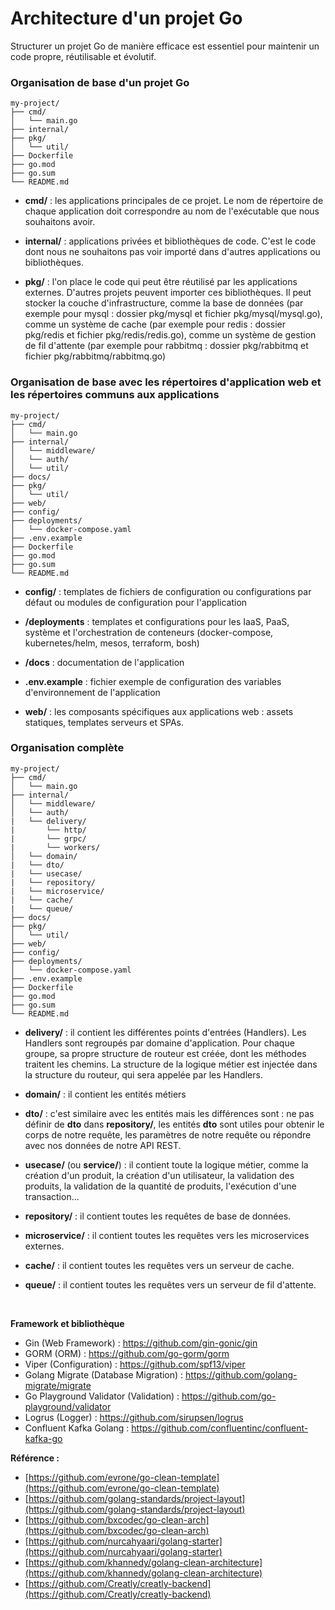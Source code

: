 # Architecture d'un projet Go

Structurer un projet Go de manière efficace est essentiel pour maintenir un code propre, réutilisable et évolutif.

### Organisation de base d'un projet Go

```
my-project/
├── cmd/
│   └── main.go
├── internal/
├── pkg/
│   └── util/
├── Dockerfile
├── go.mod
├── go.sum
└── README.md
```

- **cmd/** : les applications principales de ce projet. Le nom de répertoire de chaque application doit correspondre au nom de l'exécutable que nous souhaitons avoir.

- **internal/** : applications privées et bibliothèques de code. C'est le code dont nous ne souhaitons pas voir importé dans d'autres applications ou bibliothèques.

- **pkg/** : l'on place le code qui peut être réutilisé par les applications externes. D'autres projets peuvent importer ces bibliothèques.
Il peut stocker la couche d'infrastructure, comme la base de données (par exemple pour mysql : dossier pkg/mysql et 
fichier pkg/mysql/mysql.go), comme un système de cache (par exemple pour redis : dossier pkg/redis et 
fichier pkg/redis/redis.go), comme un système de gestion de fil d'attente (par exemple pour rabbitmq : dossier pkg/rabbitmq 
et fichier pkg/rabbitmq/rabbitmq.go)

### Organisation de base avec les répertoires d'application web et les répertoires communs aux applications

```
my-project/
├── cmd/
│   └── main.go
├── internal/
│   └── middleware/
│   └── auth/
│   └── util/
├── docs/
├── pkg/
│   └── util/
├── web/
├── config/
├── deployments/
│   └── docker-compose.yaml
├── .env.example
├── Dockerfile
├── go.mod
├── go.sum
└── README.md
```

- **config/** : templates de fichiers de configuration ou configurations par défaut ou modules de configuration pour l'application

- **/deployments** : templates et configurations pour les IaaS, PaaS, système et l'orchestration de conteneurs (docker-compose, kubernetes/helm, mesos, terraform, bosh)

- **/docs** : documentation de l'application

- **.env.example** : fichier exemple de configuration des variables d'environnement de l'application

- **web/** : les composants spécifiques aux applications web : assets statiques, templates serveurs et SPAs.

### Organisation complète

```
my-project/
├── cmd/
│   └── main.go
├── internal/
│   └── middleware/
│   └── auth/
|   └── delivery/
|       └── http/
|       └── grpc/
|       └── workers/
│   └── domain/
|   └── dto/
|   └── usecase/
|   └── repository/
|   └── microservice/
|   └── cache/
|   └── queue/
├── docs/
├── pkg/
│   └── util/
├── web/
├── config/
├── deployments/
│   └── docker-compose.yaml
├── .env.example
├── Dockerfile
├── go.mod
├── go.sum
└── README.md
```

- **delivery/** : il contient les différentes points d'entrées (Handlers). Les Handlers sont regroupés par domaine d'application.
Pour chaque groupe, sa propre structure de routeur est créée, dont les méthodes traitent les chemins.
La structure de la logique métier est injectée dans la structure du routeur, qui sera appelée par les Handlers.

- **domain/** : il contient les entités métiers

- **dto/** : c'est similaire avec les entités mais les différences sont : ne pas définir de **dto** dans **repository/**, les entités **dto** 
sont utiles pour obtenir le corps de notre requête, les paramètres de notre requête ou répondre avec nos données de notre API REST.

- **usecase/** (ou **service/**) : il contient toute la logique métier, comme la création d'un produit, la création d'un utilisateur, 
la validation des produits, la validation de la quantité de produits, l'exécution d'une transaction...

- **repository/** : il contient toutes les requêtes de base de données.

- **microservice/** : il contient toutes les requêtes vers les microservices externes.

- **cache/** : il contient toutes les requêtes vers un serveur de cache.

- **queue/** : il contient toutes les requêtes vers un serveur de fil d'attente.

<br>

**Framework et bibliothèque**

- Gin (Web Framework) : https://github.com/gin-gonic/gin
- GORM (ORM) : https://github.com/go-gorm/gorm
- Viper (Configuration) : https://github.com/spf13/viper
- Golang Migrate (Database Migration) : https://github.com/golang-migrate/migrate
- Go Playground Validator (Validation) : https://github.com/go-playground/validator
- Logrus (Logger) : https://github.com/sirupsen/logrus
- Confluent Kafka Golang : https://github.com/confluentinc/confluent-kafka-go

**Référence :**

- [https://github.com/evrone/go-clean-template](https://github.com/evrone/go-clean-template)
- [https://github.com/golang-standards/project-layout](https://github.com/golang-standards/project-layout)
- [https://github.com/bxcodec/go-clean-arch](https://github.com/bxcodec/go-clean-arch)
- [https://github.com/nurcahyaari/golang-starter](https://github.com/nurcahyaari/golang-starter)
- [https://github.com/khannedy/golang-clean-architecture](https://github.com/khannedy/golang-clean-architecture)
- [https://github.com/Creatly/creatly-backend](https://github.com/Creatly/creatly-backend)